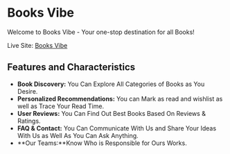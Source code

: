 # Books Vibe

Welcome to Books Vibe - Your one-stop destination for all Books!

Live Site: [Books Vibe](https://book-vibe-b9a8-sazid.netlify.app/listed-books)

## Features and Characteristics

- **Book Discovery:** You Can Explore All Categories of Books as You Desire.
- **Personalized Recommendations:** You can Mark as read and wishlist as well as Trace Your Read Time.
- **User Reviews:** You Can Find Out Best Books Based On Reviews & Ratings.
- **FAQ & Contact:** You Can Communicate With Us and Share Your Ideas With Us as Well As You Can Ask Anything.
- **Our Teams:**Know Who is Responsible for Ours Works.
